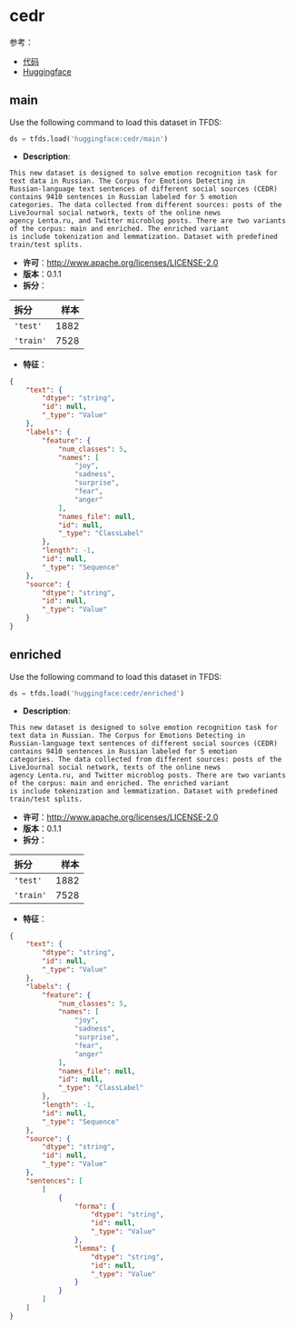 # cedr

参考：

- [代码](https://github.com/huggingface/datasets/blob/master/datasets/cedr)
- [Huggingface](https://huggingface.co/datasets/cedr)

## main

Use the following command to load this dataset in TFDS:

```python
ds = tfds.load('huggingface:cedr/main')
```

- **Description**:

```
This new dataset is designed to solve emotion recognition task for text data in Russian. The Corpus for Emotions Detecting in
Russian-language text sentences of different social sources (CEDR) contains 9410 sentences in Russian labeled for 5 emotion
categories. The data collected from different sources: posts of the LiveJournal social network, texts of the online news
agency Lenta.ru, and Twitter microblog posts. There are two variants of the corpus: main and enriched. The enriched variant
is include tokenization and lemmatization. Dataset with predefined train/test splits.
```

- **许可**：http://www.apache.org/licenses/LICENSE-2.0
- **版本**：0.1.1
- **拆分**：

拆分 | 样本
:-- | --:
`'test'` | 1882
`'train'` | 7528

- **特征**：

```json
{
    "text": {
        "dtype": "string",
        "id": null,
        "_type": "Value"
    },
    "labels": {
        "feature": {
            "num_classes": 5,
            "names": [
                "joy",
                "sadness",
                "surprise",
                "fear",
                "anger"
            ],
            "names_file": null,
            "id": null,
            "_type": "ClassLabel"
        },
        "length": -1,
        "id": null,
        "_type": "Sequence"
    },
    "source": {
        "dtype": "string",
        "id": null,
        "_type": "Value"
    }
}
```

## enriched

Use the following command to load this dataset in TFDS:

```python
ds = tfds.load('huggingface:cedr/enriched')
```

- **Description**:

```
This new dataset is designed to solve emotion recognition task for text data in Russian. The Corpus for Emotions Detecting in
Russian-language text sentences of different social sources (CEDR) contains 9410 sentences in Russian labeled for 5 emotion
categories. The data collected from different sources: posts of the LiveJournal social network, texts of the online news
agency Lenta.ru, and Twitter microblog posts. There are two variants of the corpus: main and enriched. The enriched variant
is include tokenization and lemmatization. Dataset with predefined train/test splits.
```

- **许可**：http://www.apache.org/licenses/LICENSE-2.0
- **版本**：0.1.1
- **拆分**：

拆分 | 样本
:-- | --:
`'test'` | 1882
`'train'` | 7528

- **特征**：

```json
{
    "text": {
        "dtype": "string",
        "id": null,
        "_type": "Value"
    },
    "labels": {
        "feature": {
            "num_classes": 5,
            "names": [
                "joy",
                "sadness",
                "surprise",
                "fear",
                "anger"
            ],
            "names_file": null,
            "id": null,
            "_type": "ClassLabel"
        },
        "length": -1,
        "id": null,
        "_type": "Sequence"
    },
    "source": {
        "dtype": "string",
        "id": null,
        "_type": "Value"
    },
    "sentences": [
        [
            {
                "forma": {
                    "dtype": "string",
                    "id": null,
                    "_type": "Value"
                },
                "lemma": {
                    "dtype": "string",
                    "id": null,
                    "_type": "Value"
                }
            }
        ]
    ]
}
```
